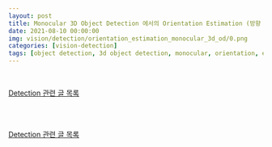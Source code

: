 ```yaml
---
layout: post
title: Monocular 3D Object Detection 에서의 Orientation Estimation (방향 추정)
date: 2021-08-10 00:00:00
img: vision/detection/orientation_estimation_monocular_3d_od/0.png
categories: [vision-detection] 
tags: [object detection, 3d object detection, monocular, orientation, estimation, orientation estimation] # add tag
---
```


<br>

[Detection 관련 글 목록](https://gaussian37.github.io/vision-detection-table/)

<br>





<br>

[Detection 관련 글 목록](https://gaussian37.github.io/vision-detection-table/)

<br>